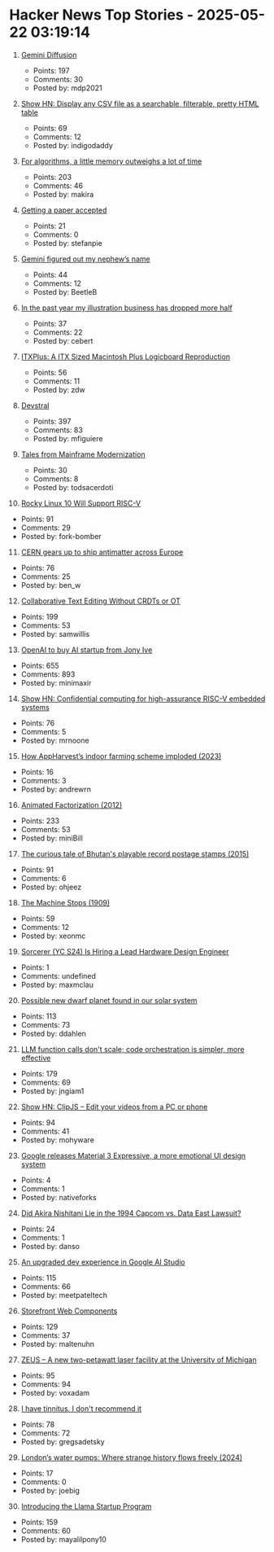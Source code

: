 # Hacker News Top Stories - 2025-05-22 03:19:14

1. [Gemini Diffusion](https://simonwillison.net/2025/May/21/gemini-diffusion/)
   - Points: 197
   - Comments: 30
   - Posted by: mdp2021

2. [Show HN: Display any CSV file as a searchable, filterable, pretty HTML table](https://github.com/derekeder/csv-to-html-table)
   - Points: 69
   - Comments: 12
   - Posted by: indigodaddy

3. [For algorithms, a little memory outweighs a lot of time](https://www.quantamagazine.org/for-algorithms-a-little-memory-outweighs-a-lot-of-time-20250521/)
   - Points: 203
   - Comments: 46
   - Posted by: makira

4. [Getting a paper accepted](https://maxwellforbes.com/posts/how-to-get-a-paper-accepted/)
   - Points: 21
   - Comments: 0
   - Posted by: stefanpie

5. [Gemini figured out my nephew’s name](https://blog.nawaz.org/posts/2025/May/gemini-figured-out-my-nephews-name/)
   - Points: 44
   - Comments: 12
   - Posted by: BeetleB

6. [In the past year my illustration business has dropped more half](https://reverentgeek.com/ai-really-is-taking-my-job/)
   - Points: 37
   - Comments: 22
   - Posted by: cebert

7. [ITXPlus: A ITX Sized Macintosh Plus Logicboard Reproduction](https://68kmla.org/bb/index.php?threads/itxplus-a-itx-sized-macintosh-plus-logicboard-reproduction.49715/)
   - Points: 56
   - Comments: 11
   - Posted by: zdw

8. [Devstral](https://mistral.ai/news/devstral)
   - Points: 397
   - Comments: 83
   - Posted by: mfiguiere

9. [Tales from Mainframe Modernization](https://oppi.li/posts/tales_from_mainframe_modernization/)
   - Points: 30
   - Comments: 8
   - Posted by: todsacerdoti

10. [Rocky Linux 10 Will Support RISC-V](https://rockylinux.org/news/rockylinux-support-for-riscv)
   - Points: 91
   - Comments: 29
   - Posted by: fork-bomber

11. [CERN gears up to ship antimatter across Europe](https://arstechnica.com/science/2025/05/cern-gears-up-to-ship-antimatter-across-europe/)
   - Points: 76
   - Comments: 25
   - Posted by: ben_w

12. [Collaborative Text Editing Without CRDTs or OT](https://mattweidner.com/2025/05/21/text-without-crdts.html)
   - Points: 199
   - Comments: 53
   - Posted by: samwillis

13. [OpenAI to buy AI startup from Jony Ive](https://www.bloomberg.com/news/articles/2025-05-21/openai-to-buy-apple-veteran-jony-ive-s-ai-device-startup-in-6-5-billion-deal)
   - Points: 655
   - Comments: 893
   - Posted by: minimaxir

14. [Show HN: Confidential computing for high-assurance RISC-V embedded systems](https://github.com/IBM/ACE-RISCV)
   - Points: 76
   - Comments: 5
   - Posted by: mrnoone

15. [How AppHarvest’s indoor farming scheme imploded (2023)](https://www.lpm.org/investigate/2023-11-16/a-celebrated-startup-promised-kentuckians-green-jobs-it-gave-them-a-grueling-hell-on-earth)
   - Points: 16
   - Comments: 3
   - Posted by: andrewrn

16. [Animated Factorization (2012)](http://www.datapointed.net/visualizations/math/factorization/animated-diagrams/)
   - Points: 233
   - Comments: 53
   - Posted by: miniBill

17. [The curious tale of Bhutan's playable record postage stamps (2015)](https://thevinylfactory.com/features/the-curious-tale-of-bhutans-playable-record-postage-stamps/)
   - Points: 91
   - Comments: 6
   - Posted by: ohjeez

18. [The Machine Stops (1909)](https://standardebooks.org/ebooks/e-m-forster/short-fiction/text/the-machine-stops)
   - Points: 59
   - Comments: 12
   - Posted by: xeonmc

19. [Sorcerer (YC S24) Is Hiring a Lead Hardware Design Engineer](https://jobs.ashbyhq.com/sorcerer/6beb70de-9956-49b7-8e28-f48ea39efac6)
   - Points: 1
   - Comments: undefined
   - Posted by: maxmclau

20. [Possible new dwarf planet found in our solar system](https://www.minorplanetcenter.net/mpec/K25/K25K47.html)
   - Points: 113
   - Comments: 73
   - Posted by: ddahlen

21. [LLM function calls don't scale; code orchestration is simpler, more effective](https://jngiam.bearblog.dev/mcp-large-data/)
   - Points: 179
   - Comments: 69
   - Posted by: jngiam1

22. [Show HN: ClipJS – Edit your videos from a PC or phone](https://clipjs.vercel.app/)
   - Points: 94
   - Comments: 41
   - Posted by: mohyware

23. [Google releases Material 3 Expressive, a more emotional UI design system](https://m3.material.io/blog/building-with-m3-expressive)
   - Points: 4
   - Comments: 1
   - Posted by: nativeforks

24. [Did Akira Nishitani Lie in the 1994 Capcom vs. Data East Lawsuit?](https://www.thrillingtalesofoldvideogames.com/blog/akira-nishitani-capcom-data-east-lawsuit)
   - Points: 24
   - Comments: 1
   - Posted by: danso

25. [An upgraded dev experience in Google AI Studio](https://developers.googleblog.com/en/google-ai-studio-native-code-generation-agentic-tools-upgrade/)
   - Points: 115
   - Comments: 66
   - Posted by: meetpateltech

26. [Storefront Web Components](https://shopify.dev/docs/api/storefront-web-components)
   - Points: 129
   - Comments: 37
   - Posted by: maltenuhn

27. [ZEUS – A new two-petawatt laser facility at the University of Michigan](https://news.engin.umich.edu/2025/05/the-us-has-a-new-most-powerful-laser/)
   - Points: 95
   - Comments: 94
   - Posted by: voxadam

28. [I have tinnitus. I don't recommend it](https://blog.greg.technology/2025/05/20/tinnitus.html)
   - Points: 78
   - Comments: 72
   - Posted by: gregsadetsky

29. [London’s water pumps: Where strange history flows freely (2024)](https://londonist.com/london/features/london-s-water-pump)
   - Points: 17
   - Comments: 0
   - Posted by: joebig

30. [Introducing the Llama Startup Program](https://ai.meta.com/blog/llama-startup-program/?_fb_noscript=1)
   - Points: 159
   - Comments: 60
   - Posted by: mayalilpony10

